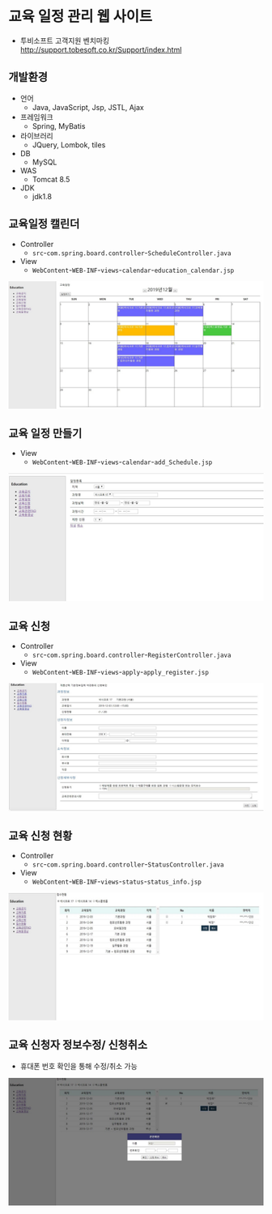 # 교육 일정 관리 웹 사이트
- 투비소프트 고객지원 벤치마킹 http://support.tobesoft.co.kr/Support/index.html

## 개발환경
- 언어
  - Java, JavaScript, Jsp, JSTL, Ajax
- 프레임워크
  - Spring, MyBatis
- 라이브러리
  - JQuery, Lombok, tiles
- DB
  - MySQL
- WAS
  - Tomcat 8.5
- JDK
  - jdk1.8
  
## 교육일정 캘린더
- Controller
    - `src`-`com.spring.board.controller`-`ScheduleController.java `
- View
    - `WebContent`-`WEB-INF`-`views`-`calendar`-`education_calendar.jsp`

![](img/edu_image1.JPG)

## 교육 일정 만들기
- View
    - `WebContent`-`WEB-INF`-`views`-`calendar`-`add_Schedule.jsp`

![](img/edu_image5.JPG)

## 교육 신청
- Controller
    - `src`-`com.spring.board.controller`-`RegisterController.java `
- View
    - `WebContent`-`WEB-INF`-`views`-`apply`-`apply_register.jsp`
    
![](img/edu_image2.JPG)

## 교육 신청 현황
- Controller
    - `src`-`com.spring.board.controller`-`StatusController.java `
- View
    - `WebContent`-`WEB-INF`-`views`-`status`-`status_info.jsp`
    
![](img/edu_image3.JPG)

## 교육 신청자 정보수정/ 신청취소
- 휴대폰 번호 확인을 통해 수정/취소 가능

![](img/edu_image4.JPG)
